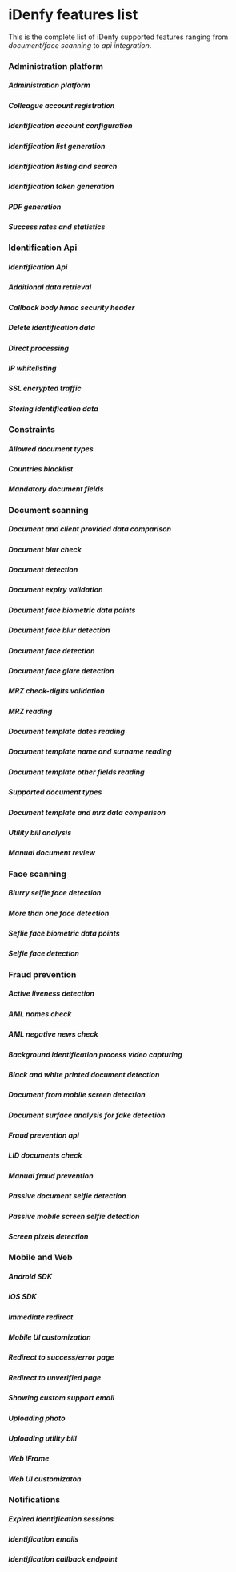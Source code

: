 # iDenfy features list

This is the complete list of iDenfy supported features ranging from *document/face
scanning* to *api integration*.

### Administration platform

##### Administration platform
##### Colleague account registration
##### Identification account configuration
##### Identification list generation
##### Identification listing and search
##### Identification token generation
##### PDF generation
##### Success rates and statistics 

### Identification Api

##### Identification Api
##### Additional data retrieval
##### Callback body hmac security header
##### Delete identification data
##### Direct processing
##### IP whitelisting
##### SSL encrypted traffic
##### Storing identification data

### Constraints

##### Allowed document types
##### Countries blacklist
##### Mandatory document fields

### Document scanning

##### Document and client provided data comparison
##### Document blur check
##### Document detection
##### Document expiry validation
##### Document face biometric data points
##### Document face blur detection
##### Document face detection
##### Document face glare detection
##### MRZ check-digits validation
##### MRZ reading
##### Document template dates reading
##### Document template name and surname reading
##### Document template other fields reading
##### Supported document types
##### Document template and mrz data comparison
##### Utility bill analysis
##### Manual document review

### Face scanning

##### Blurry selfie face detection
##### More than one face detection
##### Seflie face biometric data points
##### Selfie face detection

### Fraud prevention

##### Active liveness detection
##### AML names check
##### AML negative news check
##### Background identification process video capturing
##### Black and white printed document detection
##### Document from mobile screen detection
##### Document surface analysis for fake detection
##### Fraud prevention api
##### LID documents check
##### Manual fraud prevention
##### Passive document selfie detection
##### Passive mobile screen selfie detection
##### Screen pixels detection

### Mobile and Web 

##### Android SDK
##### iOS SDK
##### Immediate redirect
##### Mobile UI customization
##### Redirect to success/error page
##### Redirect to unverified page
##### Showing custom support email
##### Uploading photo
##### Uploading utility bill
##### Web iFrame
##### Web UI customizaton

### Notifications

##### Expired identification sessions
##### Identification emails
##### Identification callback endpoint
